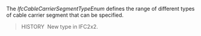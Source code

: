 The _IfcCableCarrierSegmentTypeEnum_ defines the range of different types of cable carrier segment that can be specified.

> HISTORY&nbsp; New type in IFC2x2.
